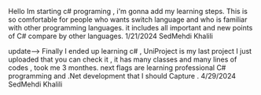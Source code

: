 Hello 
Im starting c# programing , i'm gonna add my learning steps.
This is so comfortable for people who wants switch language and who is familiar with other programming languages.
it includes all important and new points of C# compare by other languages.
1/21/2024 SedMehdi Khalili

update-->
Finally I ended up learning c# , UniProject is my last project I just uploaded that you can check it , it has many classes and many lines of codes , took me 3 monthes. next flags are learning professional C# programming and .Net development that I should Capture .
4/29/2024 SedMehdi Khalili
